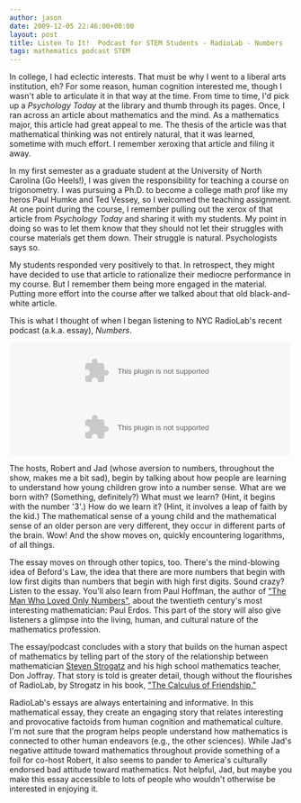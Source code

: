 ```yaml
---
author: jason
date: 2009-12-05 22:46:00+00:00
layout: post
title: Listen To It!  Podcast for STEM Students - RadioLab - Numbers
tags: mathematics podcast STEM
---
```


In college, I had eclectic interests. That must be why I went to a liberal arts institution, eh? For some reason, human cognition interested me, though I wasn't able to articulate it in that way at the time. From time to time, I'd pick up a <em>Psychology Today</em> at the library and thumb through its pages. Once, I ran across an article about mathematics and the mind. As a mathematics major, this article had great appeal to me. The thesis of the article was that mathematical thinking was not entirely natural, that it was learned, sometime with much effort. I remember xeroxing that article and filing it away. 

In my first semester as a graduate student at the University of North Carolina (Go Heels!), I was given the responsibility for teaching a course on trigonometry. I was pursuing a Ph.D. to become a college math prof like my heros Paul Humke and Ted Vessey, so I welcomed the teaching assignment. At one point during the course, I remember pulling out the xerox of that article from <em>Psychology Today</em> and sharing it with my students. My point in doing so was to let them know that they should not let their struggles with course materials get them down. Their struggle is natural. Psychologists says so.

My students responded very positively to that. In retrospect, they might have decided to use that article to rationalize their mediocre performance in my course. But I remember them being more engaged in the material. Putting more effort into the course after we talked about that old black-and-white article. 

This is what I thought of when I began listening to NYC RadioLab's recent podcast (a.k.a. essay), <em>Numbers</em>.

<div id="quicktime_embed-iDfIffbxje">
            <embed href="http://audio.wnyc.org/radiolab/radiolab100909.mp3" scale="aspect" src="/mp3player/mp3_shell.png" autoplay="false" type="video/quicktime" height="100" target="myself" controller="false" width="500">
            </embed>
</div>
    
<div id="flash_embed-iDfIffbxje">
            <embed src="/mp3player/posterousplayer.swf" height="100" flashvars="file=http%3A%2F%2Faudio.wnyc.org%2Fradiolab%2Fradiolab100909.mp3" width="500" bgcolor="#FFFFFF" />
</div>
    
    
The hosts, Robert and Jad (whose aversion to numbers, throughout the show, makes me a bit sad), begin by talking about how people are learning to understand how young children grow into a number sense. What are we born with? (Something, definitely?) What must we learn? (Hint, it begins with the number '3'.) How do we learn it? (Hint, it involves a leap of faith by the kid.) The mathematical sense of a young child and the mathematical sense of an older person are very different, they occur in different parts of the brain. Wow! And the show moves on, quickly encountering logarithms, of all things.

The essay moves on through other topics, too. There's the mind-blowing idea of Beford's Law, the idea that there are more numbers that begin with low first digits than numbers that begin with high first digits. Sound crazy? Listen to the essay. You'll also learn from Paul Hoffman, the author of <a href="http://www.amazon.com/MAN-WHO-LOVED-ONLY-NUMBERS/dp/0786884061">"The Man Who Loved Only Numbers"</a>, about the twentieth century's most interesting mathematician: Paul Erdos. This part of the story will also give listeners a glimpse into the living, human, and cultural nature of the mathematics profession. 

The essay/podcast concludes with a story that builds on the human aspect of mathematics by telling part of the story of the relationship between mathematician <a href="http://www.math.cornell.edu/People/Faculty/strogatz.html">Steven Strogatz</a> and his high school mathematics teacher, Don Joffray. That story is told is greater detail, though without the flourishes of RadioLab, by Strogatz in his book, <a href="http://www.amazon.com/Calculus-Friendship-Teacher-Student-Corresponding/dp/0691134936/ref=sr_1_2?ie=UTF8&amp;s=books&amp;qid=1260034455&amp;sr=8-2">"The Calculus of Friendship."</a>

RadioLab's essays are always entertaining and informative. In this mathematical essay, they create an engaging story that relates interesting and provocative factoids from human cognition and mathematical culture. I'm not sure that the program helps people understand how mathematics is connected to other human endeavors (e.g., the other sciences). While Jad's negative attitude toward mathematics throughout provide something of a foil for co-host Robert, it also seems to pander to America's culturally endorsed bad attitude toward mathematics. Not helpful, Jad, but maybe you make this essay accessible to lots of people who wouldn't otherwise be interested in enjoying it.